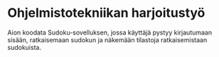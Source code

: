 Ohjelmistotekniikan harjoitustyö
================================

Aion koodata Sudoku-sovelluksen, jossa käyttäjä pystyy kirjautumaan sisään, ratkaisemaan sudokun ja näkemään tilastoja ratkaisemistaan sudokuista.
